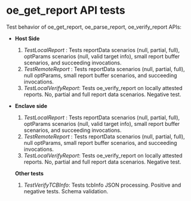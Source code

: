 oe_get_report API tests
=====================

Test behavior of oe_get_report, oe_parse_report, oe_verify_report APIs:

- **Host Side**
  1. *TestLocalReport* : Tests reportData scenarios (null, partial, full), optParams scenarios (null, valid target info), small report buffer scenarios, and succeeding invocations.
  1. *TestRemoteReport* : Tests reportData scenarios (null, partial, full), null optParams, small report buffer scenarios, and succeeding invocations.
  1. *TestLocalVerifyReport*: Tests oe_verify_report on locally attested reports. No, partial and full report data scenarios. Negative test.


- **Enclave side**
  1. *TestLocalReport* : Tests reportData scenarios (null, partial, full), optParams scenarios (null, valid target info), small report buffer scenarios, and succeeding invocations.
  1. *TestRemoteReport* : Tests reportData scenarios (null, partial, full), null optParams, small report buffer scenarios, and succeeding invocations.
    1. *TestLocalVerifyReport*: Tests oe_verify_report on locally attested reports. No, partial and full report data scenarios. Negative test.

  **Other tests**
  1. *TestVerifyTCBInfo*: Tests tcbInfo JSON processing. Positive and negative tests. Schema validation.
